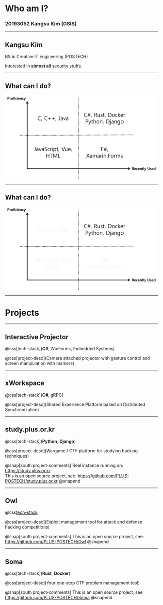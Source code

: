 # Who am I?

### 20193052 Kangsu Kim (GSIS)

---

## Kangsu Kim

BS in Creative IT Engineering (POSTECH)

Interested in **almost all** security stuffs.

---

## What can I do?

![quadrant](quadrant_1.png)

---

## What can I do?

![quadrant](quadrant_2.png)

---

# Projects

---

## Interactive Projector

@css[tech-stack](**C#**, WinForms, Embedded Systems)

@css[project-desc](Camera attached projector with gesture control and screen manipulation with markers)

---

## xWorkspace

@css[tech-stack](**C#**, gRPC)

@css[project-desc](Shared Experience Platform based on Distributed Synchronization)

---

## study.plus.or.kr

@css[tech-stack](**Python**, **Django**)

@css[project-desc](Wargame / CTF platform for studying hacking techniques)

@snap[south project-comments]
Real instance running on: https://study.plus.or.kr<br>
This is an open source project, see: https://github.com/PLUS-POSTECH/study.plus.or.kr
@snapend

---

## Owl

@css[tech-stack](**Rust**)

@css[project-desc](Exploit management tool for attack and defense hacking competitions)

@snap[south project-comments]
This is an open source project, see: https://github.com/PLUS-POSTECH/Owl
@snapend

---

## Soma

@css[tech-stack](**Rust**, **Docker**)

@css[project-desc](Your one-stop CTF problem management tool)

@snap[south project-comments]
This is an open source project, see https://github.com/PLUS-POSTECH/Soma
@snapend
